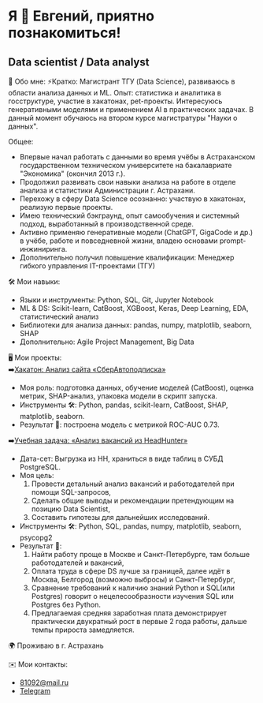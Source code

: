 Я 🦢 Евгений, приятно познакомиться!
=======================================================================================================================================

Data scientist / Data analyst
-----------------------------

👤 Обо мне:
  ⚡Кратко:
    Магистрант ТГУ (Data Science), развиваюсь в области анализа данных и ML. Опыт: статистика и аналитика в госструктуре, участие в хакатонах, pet-проекты. Интересуюсь генеративными моделями и применением AI в практических задачах.
В данный момент обучаюсь на втором курсе магистратуры "Науки о данных".

  Общее:
  - Впервые начал работать с данными во время учёбы в Астраханском государственном техническом университете на бакалавриате "Экономика" (окончил 2013 г.).
  - Продолжил развивать свои навыки анализа на работе в отделе анализа и статистики Администрации г. Астрахани.
  - Перехожу в сферу Data Science осознанно: участвую в хакатонах, реализую первые проекты.
  - Имею технический бэкграунд, опыт самообучения и системный подход, выработанный в производственной среде.
  - Активно применяю генеративные модели (ChatGPT, GigaCode и др.) в учёбе, работе и повседневной жизни, владею основами prompt-инжиниринга.
  - Дополнительно получил повышение квалификации: Менеджер гибкого управления IT-проектами (ТГУ)

🛠️ Мои навыки:
* Языки и инструменты: Python, SQL, Git, Jupyter Notebook
* ML & DS: Scikit-learn, CatBoost, XGBoost, Keras, Deep Learning, EDA, статистический анализ
* Библиотеки для анализа данных: pandas, numpy, matplotlib, seaborn, SHAP
* Дополнительно: Agile Project Management, Big Data

🖥️  Мои проекты:  
➡️[Хакатон: Анализ сайта «СберАвтоподписка»](https://github.com/EvgeniiLebe/sberAutopodpiska_ml_project)

  - Моя роль: подготовка данных, обучение моделей (CatBoost), оценка метрик, SHAP-анализ, упаковка модели в скрипт запуска.
  - Инструменты 🛠️: Python, pandas, scikit-learn, CatBoost, SHAP, matplotlib, seaborn.
  - Результат 🚩: построена модель с метрикой ROC-AUC 0.73.

➡️[Учебная задача: «Анализ вакансий из HeadHunter»](https://github.com/EvgeniiLebe/Project_SQL_HH/blob/main/Project_SQL_Evgenii_Lebed.ipynb)

  - Дата-сет: Выгрузка из HH, храниться в виде таблиц в СУБД PostgreSQL.
  - Моя цель:
    1. Провести детальный анализ вакансий и работодателей при помощи SQL-запросов,
    2. Сделать общие выводы и рекомендации претендующим на позицию Data Scientist,
    3. Составить гипотезы для дальнейших исследований.
  - Инструменты 🛠️: Python, SQL, pandas, numpy, matplotlib, seaborn, psycopg2
  - Результат 🚩:
    1. Найти работу проще в Москве и Санкт-Петербурге, там больше работодателей и вакансий,
    2. Оплата труда в сфере DS лучше за границей, далее идёт в Москва, Белгород (возможно выбросы) и Санкт-Петербург,
    3. Сравнение требований к наличию знаний Python и SQL(или Postgres) говорит о нецелесообразности изучения SQL или Postgres без Python.
    4. Предлагаемая средняя заработная плата демонстрирует практически двукратный рост в первые 2 года работы, дальше темпы прироста замедляется.

🌍  Проживаю в г. Астрахань

✉️  Мои контакты:
* [81092@mail.ru](mailto:81092@mail.ru)
* [Telegram](https://t.me/EvgeniiLebe)

<!--
**EvgeniiLebe/EvgeniiLebe** is a ✨ _special_ ✨ repository because its `README.md` (this file) appears on your GitHub profile.

Here are some ideas to get you started:

- 🔭 I’m currently working on ...
- 🌱 I’m currently learning ...
- 👯 I’m looking to collaborate on ...
- 🤔 I’m looking for help with ...
- 💬 Ask me about ...
- 📫 How to reach me: ...
- 😄 Pronouns: ...
- ⚡ Fun fact: ...
-->
